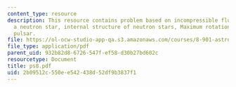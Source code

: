 ```yaml
---
content_type: resource
description: This resource contains problem based on incompressible fluid model for
  a neutron star, internal structure of neutron stars, Maximum rotation rate of a
  pulsar.
file: https://ol-ocw-studio-app-qa.s3.amazonaws.com/courses/8-901-astrophysics-i-spring-2006/2b09512c550ee542438d52df9b3837f1_ps8.pdf
file_type: application/pdf
parent_uid: 932b82d8-6726-547f-ef58-d30b27bd602c
resourcetype: Document
title: ps8.pdf
uid: 2b09512c-550e-e542-438d-52df9b3837f1
---
```

